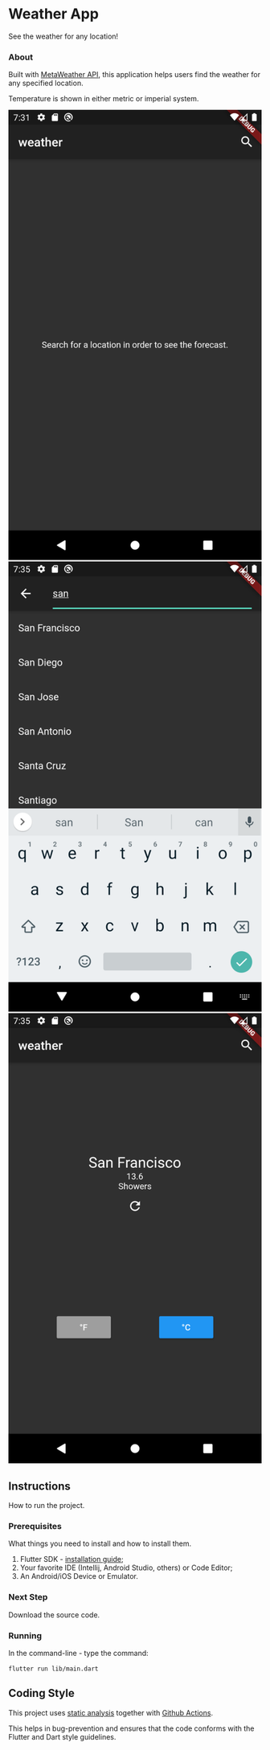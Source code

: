 # Weather App

See the weather for any location!

### About

Built with [MetaWeather API](https://www.metaweather.com/api/), this application helps users find the weather for any specified location.

Temperature is shown in either metric or imperial system.

![Home](screenshots/home.png)
![Search](screenshots/search.png)
![Weather Forecast](screenshots/weather.png)


## Instructions

How to run the project.

### Prerequisites

What things you need to install and how to install them.

1. Flutter SDK - [installation guide](https://flutter.dev/docs/get-started/install);
2. Your favorite IDE (Intellij, Android Studio, others) or Code Editor;
3. An Android/iOS Device or Emulator.

### Next Step
Download the source code.

### Running

In the command-line - type the command:
```shell
flutter run lib/main.dart
```

## Coding Style

This project uses [static analysis](https://github.com/nicovlad16/google-flutter-projects/blob/master/analysis_options.yaml) together with [Github Actions](https://github.com/nicovlad16/google-flutter-projects/actions).

This helps in bug-prevention and ensures that the code conforms with the Flutter and Dart style guidelines.

